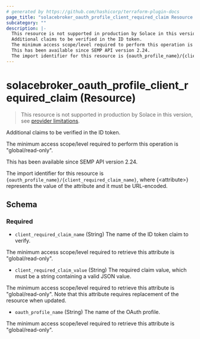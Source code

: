 ```yaml
---
# generated by https://github.com/hashicorp/terraform-plugin-docs
page_title: "solacebroker_oauth_profile_client_required_claim Resource - solacebroker"
subcategory: ""
description: |-
  This resource is not supported in production by Solace in this version, see provider limitations.
  Additional claims to be verified in the ID token.
  The minimum access scope/level required to perform this operation is "global/read-only".
  This has been available since SEMP API version 2.24.
  The import identifier for this resource is {oauth_profile_name}/{client_required_claim_name}, where {&lt;attribute&gt;} represents the value of the attribute and it must be URL-encoded.
---
```


# solacebroker_oauth_profile_client_required_claim (Resource)

> This resource is not supported in production by Solace in this version, see [provider limitations](https://registry.terraform.io/providers/SolaceProducts/solacebroker/latest/docs#limitations).

Additional claims to be verified in the ID token.



The minimum access scope/level required to perform this operation is "global/read-only".

This has been available since SEMP API version 2.24.

The import identifier for this resource is `{oauth_profile_name}/{client_required_claim_name}`, where {&lt;attribute&gt;} represents the value of the attribute and it must be URL-encoded.



<!-- schema generated by tfplugindocs -->
## Schema

### Required

- `client_required_claim_name` (String) The name of the ID token claim to verify.

The minimum access scope/level required to retrieve this attribute is "global/read-only".
- `client_required_claim_value` (String) The required claim value, which must be a string containing a valid JSON value.

The minimum access scope/level required to retrieve this attribute is "global/read-only". Note that this attribute requires replacement of the resource when updated.
- `oauth_profile_name` (String) The name of the OAuth profile.

The minimum access scope/level required to retrieve this attribute is "global/read-only".
